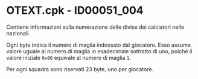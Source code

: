 # OTEXT.cpk - ID00051_004

Contiene informazioni sulla numerazione delle divise dei calciatori nelle nazionali.

Ogni byte indica il numero di maglia indossato dal giocatore. Esso assume valore uguale al numero di maglia in
esadecimale sottratto di uno, poiché il valore iniziale `0x00` equivale al numero di maglia `1`.

Per ogni squadra sono riservati 23 byte, uno per giocatore. 
